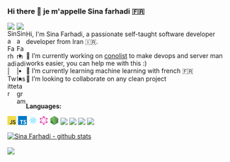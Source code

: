 ### Hi there 👋 je m'appelle Sina farhadi 🇫🇷

<a href="https://twitter.com/_sinafarhadi" target="blank">
  <img align="left" alt="Sina Farhadi | Twitter" width="21px" src="https://cdn.svgporn.com/logos/twitter.svg" />
</a>
<a href="http://instagram.com/_sinafarhadi" target="blank">
  <img align="left" alt="Sina Farhadi | Instagram" width="21px" src="https://image.flaticon.com/icons/svg/733/733558.svg" />
</a>
<br />
Hi, I'm Sina Farhadi, a passionate self-taught software developer developer from Iran 🇮🇷.

- 🔭 I’m currently working on [conolist](https://github.com/E-RROR/conolist) to make devops and server man works easier, you can help me with this :)
- 🌱 I’m currently learning machine learning with french 🇫🇷
- 👯 I’m looking to collaborate on any clean project
<br />

**Languages:**

<code><img height="20" src="https://raw.githubusercontent.com/github/explore/80688e429a7d4ef2fca1e82350fe8e3517d3494d/topics/javascript/javascript.png"></code>
<code><img height="20" src="https://raw.githubusercontent.com/github/explore/80688e429a7d4ef2fca1e82350fe8e3517d3494d/topics/typescript/typescript.png"></code>
<code><img height="20" src="https://raw.githubusercontent.com/github/explore/80688e429a7d4ef2fca1e82350fe8e3517d3494d/topics/react/react.png"></code>
<code><img height="20" src="https://raw.githubusercontent.com/github/explore/5c058a388828bb5fde0bcafd4bc867b5bb3f26f3/topics/graphql/graphql.png"></code>
<code><img height="20" src="https://raw.githubusercontent.com/github/explore/80688e429a7d4ef2fca1e82350fe8e3517d3494d/topics/nodejs/nodejs.png"></code>
<code><img height="20" src="https://cdn.svgporn.com/logos/nextjs.svg"></code>
<code><img height="20" src="https://cdn.svgporn.com/logos/nestjs.svg"></code>
<code><img height="20" src="https://cdn.svgporn.com/logos/go.svg"></code>
<code><img height="20" src="https://cdn.svgporn.com/logos/gatsby.svg"></code>

<a href="https://github.com/E-RROR" target="blank">
<img src="https://github-readme-stats.vercel.app/api?username=E-RROR&show_icons=true&title_color=fff&icon_color=79ff97&text_color=9f9f9f&bg_color=151515" alt="Sina Farhadi - github stats"/>
</a>

<br>
<br>

<a href="https://github.com/E-RROR/conolist" target="blank">
  <img align="left" src="https://github-readme-stats.vercel.app/api/pin/?username=E-RROR&repo=conolist&title_color=fff&icon_color=79ff97&text_color=9f9f9f&bg_color=151515" />
</a>
